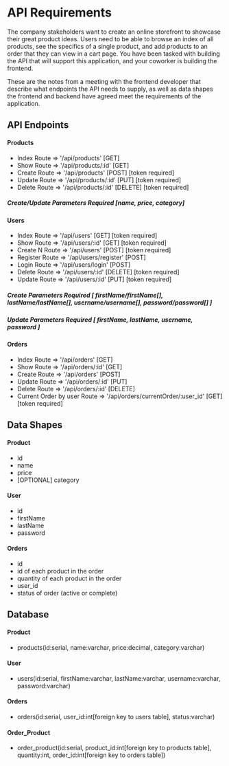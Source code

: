 # API Requirements

The company stakeholders want to create an online storefront to showcase their great product ideas. Users need to be able to browse an index of all products, see the specifics of a single product, and add products to an order that they can view in a cart page. You have been tasked with building the API that will support this application, and your coworker is building the frontend.

These are the notes from a meeting with the frontend developer that describe what endpoints the API needs to supply, as well as data shapes the frontend and backend have agreed meet the requirements of the application.

## API Endpoints

#### Products

- Index Route => '/api/products' [GET]
- Show Route => '/api/products/:id' [GET]
- Create Route => '/api/products' [POST] [token required]
- Update Route => '/api/products/:id' [PUT] [token required]
- Delete Route => '/api/products/:id' [DELETE] [token required]

##### Create/Update Parameters Required [name, price, category]

#### Users

- Index Route => '/api/users' [GET] [token required]
- Show Route => '/api/users/:id' [GET] [token required]
- Create N Route => '/api/users' [POST] [token required]
- Register Route => '/api/users/register' [POST]
- Login Route => '/api/users/login' [POST]
- Delete Route => '/api/users/:id' [DELETE] [token required]
- Update Route => '/api/users/:id' [PUT] [token required]

##### Create Parameters Required [ firstName/firstName[], lastName/lastName[], username/username[], password/password[] ]

##### Update Parameters Required [ firstName, lastName, username, password ]

#### Orders

- Index Route => '/api/orders' [GET]
- Show Route => '/api/orders/:id' [GET]
- Create Route => '/api/orders' [POST]
- Update Route => '/api/orders/:id' [PUT]
- Delete Route => '/api/orders/:id' [DELETE]
- Current Order by user Route => '/api/orders/currentOrder/:user_id' [GET] [token required]

## Data Shapes

#### Product

- id
- name
- price
- [OPTIONAL] category

#### User

- id
- firstName
- lastName
- password

#### Orders

- id
- id of each product in the order
- quantity of each product in the order
- user_id
- status of order (active or complete)

## Database

#### Product

- products(id:serial, name:varchar, price:decimal, category:varchar)

#### User

- users(id:serial, firstName:varchar, lastName:varchar, username:varchar, password:varchar)

#### Orders

- orders(id:serial, user_id:int[foreign key to users table], status:varchar)

#### Order_Product

- order_product(id:serial, product_id:int[foreign key to products table], quantity:int, order_id:int[foreign key to orders table])
